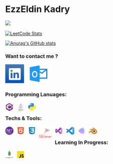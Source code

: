 # EzzEldin Kadry

![](https://komarev.com/ghpvc/?username=EzzEldin-Kadry&color=blueviolet&style=for-the-badge	)

[![LeetCode Stats](https://leetcard.jacoblin.cool/EzzEldinKadry?theme=unicorn&font=Concert%20One&ext=contest)](https://github.com/JacobLinCool/LeetCode-Stats-Card)

[![Anurag's GitHub stats](https://github-readme-stats.vercel.app/api?username=Ezzeldin-Kadry&hide=stars,issues,contribs)](https://github.com/anuraghazra/github-readme-stats)

### Want to contact me ? 

[![website](./img/linked-in-icon00.svg)](https://www.linkedin.com/in/ezzeldinkadry/-light-mode-only)
&nbsp;&nbsp;
[![website](./img/outlook-email.svg)](mailto:EzzEldinKadry@Outlook.sa)
&nbsp;&nbsp;
&nbsp;&nbsp;

### Programming Lanuages: 
<img align="left" alt="C#" width="26px" src="./img/csharp_original_logo_icon_146578.svg" style="padding-right:10px;" />
<img align="left" alt="Java" width="26px" src="./img/java_original_wordmark_logo_icon_146459.svg" style="padding-right:10px;" />
<img align="left" alt="Python" width="26px" src="./img/python_104451.svg" style="padding-right:10px;" />
&nbsp;&nbsp;
&nbsp;&nbsp;

### Techs & Tools: 
<img align="left" alt=".Net Core" width="26px" src="./img/NET_Core_Logo.svg" style="padding-right:10px;" />
<img align="left" alt="HTML" width="26px" src="./img/html_icon_130541.svg" style="padding-right:10px;" />
<img align="left" alt="CSS" width="26px" src="./img/css_icon_130661.svg" style="padding-right:10px;" />
<img align="left" alt="SQL" width="40px" src="./img/microsoft-sql-server-icon.svg" style="padding-right:10px;" />
<img align="left" alt="Visual Studio" width="26px" src="./img/Visual_Studio_icon.svg" style="padding-right:10px;" />
<img align="left" alt="Visual Studio Code" width="26px" src="./img/visual-studio-code-icon.svg" style="padding-right:10px;" />
<img align="left" alt="Unity" width="26px" src="./img/Unity_Icon.svg" style="padding-right:10px;" />
<img align="left" alt="Blender" width="26px" src="./img/blender-icon.svg" style="padding-right:10px;" />
&nbsp;&nbsp;
&nbsp;&nbsp;

### Learning In Progress: 
<img align="left" alt="NoSql MongoDB" width="26px" src="./img/mongodb_original_wordmark_logo_icon_146425.svg" style="padding-right:10px;" />
<img align="left" alt="JavaScript" width="26px" src="./img/js_official_icon_130509.svg" style="padding-right:10px;" />

&nbsp;&nbsp;
&nbsp;&nbsp;


